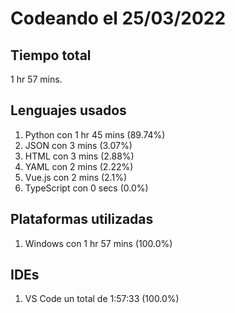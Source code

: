 # Codeando el 25/03/2022

## Tiempo total
1 hr 57 mins.

## Lenguajes usados
1. Python con 1 hr 45 mins (89.74%)
1. JSON con 3 mins (3.07%)
1. HTML con 3 mins (2.88%)
1. YAML con 2 mins (2.22%)
1. Vue.js con 2 mins (2.1%)
1. TypeScript con 0 secs (0.0%)

## Plataformas utilizadas
1. Windows con 1 hr 57 mins (100.0%)

## IDEs
1. VS Code un total de 1:57:33 (100.0%)
